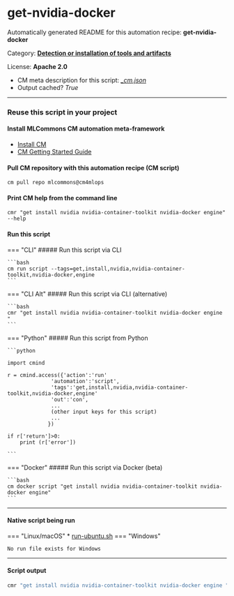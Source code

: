 # get-nvidia-docker
Automatically generated README for this automation recipe: **get-nvidia-docker**

Category: **[Detection or installation of tools and artifacts](..)**

License: **Apache 2.0**


* CM meta description for this script: *[_cm.json](https://github.com/mlcommons/cm4mlops/tree/main/script/get-nvidia-docker/_cm.json)*
* Output cached? *True*

---
### Reuse this script in your project

#### Install MLCommons CM automation meta-framework

* [Install CM](https://docs.mlcommons.org/ck/install)
* [CM Getting Started Guide](https://docs.mlcommons.org/ck/getting-started/)

#### Pull CM repository with this automation recipe (CM script)

```cm pull repo mlcommons@cm4mlops```

#### Print CM help from the command line

````cmr "get install nvidia nvidia-container-toolkit nvidia-docker engine" --help````

#### Run this script

=== "CLI"
    ##### Run this script via CLI

    ```bash
    cm run script --tags=get,install,nvidia,nvidia-container-toolkit,nvidia-docker,engine 
    ```
=== "CLI Alt"
    ##### Run this script via CLI (alternative)


    ```bash
    cmr "get install nvidia nvidia-container-toolkit nvidia-docker engine " 
    ```

=== "Python"
    ##### Run this script from Python


    ```python

    import cmind

    r = cmind.access({'action':'run'
                  'automation':'script',
                  'tags':'get,install,nvidia,nvidia-container-toolkit,nvidia-docker,engine'
                  'out':'con',
                  ...
                  (other input keys for this script)
                  ...
                 })

    if r['return']>0:
        print (r['error'])

    ```


=== "Docker"
    ##### Run this script via Docker (beta)

    ```bash
    cm docker script "get install nvidia nvidia-container-toolkit nvidia-docker engine" 
    ```
___


#### Native script being run
=== "Linux/macOS"
     * [run-ubuntu.sh](https://github.com/mlcommons/cm4mlops/tree/main/script/get-nvidia-docker/run-ubuntu.sh)
=== "Windows"

    No run file exists for Windows
___
#### Script output
```bash
cmr "get install nvidia nvidia-container-toolkit nvidia-docker engine "  -j
```